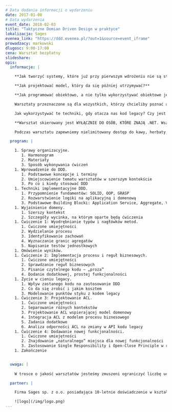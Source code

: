 ```yaml
---
# Data dodania informacji o wydarzeniu
date: 2017-01-08
# Data wydarzenia
event_date: 2018-02-03
title: "Taktyczne Domian Driven Design w praktyce"
lokalizacja: Sages
evenea_link: "https://ddd.evenea.pl/?out=1&source=event_iframe"
prowadzacy: markowski
dlugosc: 9:00-17:00
cena: Warsztat bezpłatny
slideshare:
opis:
  informacje: |

    **Jak tworzyć systemy, które już przy pierwszym wdrożeniu nie są standardowym spaghetti?** 

    **Jak projektować model, który da się później utrzymywać?**

    **Jak programować obiektowo, a nie tylko wykorzystywać obiektowe języki programowania?**

    Warsztaty przeznaczone są dla wszystkich, którzy chcieliby poznać alternatywę dla anemicznych encji i rozrastających się w nieskończoność serwisów. Spojrzymy z lotu ptaka na to, co oferuje DDD i do czego może się to przydać. Bardziej szczegółowo zapoznamy się z podstawowymi „wzorcami taktycznymi” i przećwiczymy ich implementację w praktyce. Dla tych, którzy nie zetknęli się jeszcze z DDD będzie to duża dawka teorii podana w formie ćwiczeń i gotowych rozwiązań implementacyjnych. Dla tych, którzy teorię mają już opanowaną, będzie to okazja, żeby sprawdzić i pogłębić swoje umiejętności na realistycznym i nietrywialnym przykładzie.

    Jak wykorzystywać te techniki, gdy otacza nas kod legacy? Czy jest to w ogóle wykonalne i czy warto to robić? W trakcie warsztatów zajmiemy się również problemami codziennego życia w cieniu legacy. Zastanowimy się jak wykroić sobie obszar, w którym można zrobić naprawdę dobry model oraz jak łączyć go z zastanym kodem. Omówimy jedną z technik separowania kontekstów oraz zalety i koszty związane z jej stosowaniem.

    **Warsztat skierowany jest WYŁĄCZNIE DO OSÓB, KTÓRE ZNAJĄ .NET. Wszystkie ćwiczenia będą wykonywane w tej technologii, więc osoby, które jej nie znają, nie poradzą sobie na warsztacie.**

    Podczas warsztatu zapewniemy nielimitowany dostęp do kawy, herbaty, wody. W porze obiadowej zapewniamy pizzę.

  program: |

    1. Sprawy organizacyjne.
       1. Harmonogram
       2. Materiały
       3. Sposób wykonywania ćwiczeń
    1. Wprowadzenie do DDD.
       1. Podstawowe koncepcje i terminy
       2. Umiejscowienie tematu warsztatów w szerszym kontekście
       3. Po co i kiedy stosować DDD
    1. Techniki implementacyjne DDD.
       1. Przypomnienie fundamentów: SOLID, OOP, GRASP
       2. Rozwarstwienie logiki na aplikacyjną i domenową
       3. Podstawowe Building Blocki: Application Service, Aggregate, Value Object, Domain Service
    1. Wyjaśnienie domeny.
       1. Szerszy kontekst
       2. Szczegóły wycinka, na którym oparte będą ćwiczenia
    1. Ćwiczenie 1: Wyodrębnianie typów i nagłówków metod.
       1. Ćwiczone umiejętności
       2. Wydzielanie procesu
       3. Identyfikowanie zachowań
       4. Wyznaczanie granic agregatów
       5. Napisanie testów jednostkowych
    1. Omówienie wyników.
    1. Ćwiczenie 2: Implementacja procesu i reguł biznesowych.
       1. Ćwiczone umiejętności
       2. Sprawdzanie reguł biznesowych
       3. Pisanie czytelnego kodu – „proza”
       4. Dodanie dodatkowej, prostej funkcjonalności
    1. Życie w cieniu legacy.
       1. Wpływ zastanego kodu na zastosowanie DDD
       2. Co da się zrobić i jakim kosztem
       3. Modelowanie punktów styku z kodem legacy
    1. Ćwiczenie 3: Projektowanie ACL.
       1. Ćwiczone umiejętności
       2. Separowanie różnych kontekstów
       3. Projektowanie ACL wspierającej model domenowy
       4. Integracja ACL z modelem procesu biznesowego
       5. Zadania dodatkowe
       6. Analiza odporności ACL na zmiany w API kodu legacy
    1. Ćwiczenie 4: Dodawanie nowej funkcjonalności.
       1. Ćwiczone umiejętności
       2. Znajdowanie „naturalnego” miejsca dla nowej funkcjonalności
       3. Zastosowanie Single Responsibility i Open-Close Principle w rzeczywistym świecie
    1. Zakończenie


  uwaga: |
 
    W trosce o jakość warsztatów jesteśmy zmuszeni ograniczyć liczbę uczestników. **Kwalifikacja odbywa się na podstawie odpowiedzi udzielonych w formularzu zgłoszeniowym oraz - w dalszym kroku - kolejności zgłoszeń.** Potwierdzenie udziału w warsztatach wraz z instrukcją przygotowania środowiska otrzymasz najpóźniej na 7 dni przed planowaną datą wydarzenia.

  partner: |

    Firma Sages sp. z o.o. posiadająca 10-letnie doświadczenie w kształceniu kadr w branży IT. Specjalizuje się w prowadzeniu szkoleń technologicznych otwartych i dedykowanych, których cechą wspólną niezależnie od tematyki szkolenia jest warsztatowa formuła zajęć koncentrująca się na przekazaniu praktycznych umiejętności uczestnikom. Prowadzi także dedykowane projekty reedukacyjne oraz współpracuje z uczelniami wyższymi wspierając realizację zaawansowanych przedmiotów programistycznych, a także prowadząc studia podyplomowe (Politechnika Warszawska, studia z obszaru Big Data). Sages jest stałym organizatorem eventów branżowych dla profesjonalistów IT w ramach inicjatywy Stacja.IT.

    ![logo](/img/logo.png)
---
```

